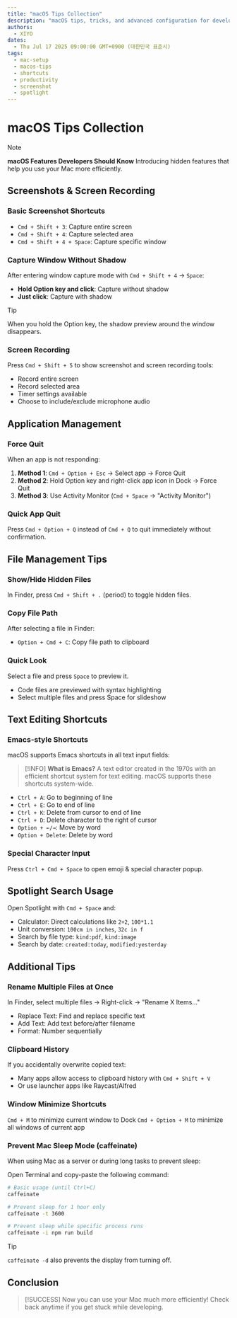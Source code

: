 ```yaml
---
title: "macOS Tips Collection"
description: "macOS tips, tricks, and advanced configuration for developers"
authors:
  - XIYO
dates:
  - Thu Jul 17 2025 09:00:00 GMT+0900 (대한민국 표준시)
tags:
  - mac-setup
  - macos-tips
  - shortcuts
  - productivity
  - screenshot
  - spotlight
---
```


# macOS Tips Collection

> [!NOTE]
> **macOS Features Developers Should Know**
> Introducing hidden features that help you use your Mac more efficiently.

## Screenshots & Screen Recording

### Basic Screenshot Shortcuts

- `Cmd + Shift + 3`: Capture entire screen
- `Cmd + Shift + 4`: Capture selected area
- `Cmd + Shift + 4 + Space`: Capture specific window

### Capture Window Without Shadow

After entering window capture mode with `Cmd + Shift + 4` → `Space`:

- **Hold Option key and click**: Capture without shadow
- **Just click**: Capture with shadow

> [!TIP]
> When you hold the Option key, the shadow preview around the window disappears.

### Screen Recording

Press `Cmd + Shift + 5` to show screenshot and screen recording tools:

- Record entire screen
- Record selected area
- Timer settings available
- Choose to include/exclude microphone audio

## Application Management

### Force Quit

When an app is not responding:

1. **Method 1**: `Cmd + Option + Esc` → Select app → Force Quit
2. **Method 2**: Hold Option key and right-click app icon in Dock → Force Quit
3. **Method 3**: Use Activity Monitor (`Cmd + Space` → "Activity Monitor")

### Quick App Quit

Press `Cmd + Option + Q` instead of `Cmd + Q` to quit immediately without confirmation.

## File Management Tips

### Show/Hide Hidden Files

In Finder, press `Cmd + Shift + .` (period) to toggle hidden files.

### Copy File Path

After selecting a file in Finder:

- `Option + Cmd + C`: Copy file path to clipboard

### Quick Look

Select a file and press `Space` to preview it.

- Code files are previewed with syntax highlighting
- Select multiple files and press Space for slideshow

## Text Editing Shortcuts

### Emacs-style Shortcuts

macOS supports Emacs shortcuts in all text input fields:

> [!INFO]
> **What is Emacs?**
> A text editor created in the 1970s with an efficient shortcut system for text editing. macOS supports these shortcuts system-wide.

- `Ctrl + A`: Go to beginning of line
- `Ctrl + E`: Go to end of line
- `Ctrl + K`: Delete from cursor to end of line
- `Ctrl + D`: Delete character to the right of cursor
- `Option + ←/→`: Move by word
- `Option + Delete`: Delete by word

### Special Character Input

Press `Ctrl + Cmd + Space` to open emoji & special character popup.

## Spotlight Search Usage

Open Spotlight with `Cmd + Space` and:

- Calculator: Direct calculations like `2+2`, `100*1.1`
- Unit conversion: `100cm in inches`, `32c in f`
- Search by file type: `kind:pdf`, `kind:image`
- Search by date: `created:today`, `modified:yesterday`

## Additional Tips

### Rename Multiple Files at Once

In Finder, select multiple files → Right-click → "Rename X Items..."

- Replace Text: Find and replace specific text
- Add Text: Add text before/after filename
- Format: Number sequentially

### Clipboard History

If you accidentally overwrite copied text:

- Many apps allow access to clipboard history with `Cmd + Shift + V`
- Or use launcher apps like Raycast/Alfred

### Window Minimize Shortcuts

`Cmd + M` to minimize current window to Dock
`Cmd + Option + M` to minimize all windows of current app

### Prevent Mac Sleep Mode (caffeinate)

When using Mac as a server or during long tasks to prevent sleep:

Open Terminal and copy-paste the following command:

```bash
# Basic usage (until Ctrl+C)
caffeinate

# Prevent sleep for 1 hour only
caffeinate -t 3600

# Prevent sleep while specific process runs
caffeinate -i npm run build
```

> [!TIP]
> `caffeinate -d` also prevents the display from turning off.

## Conclusion

> [!SUCCESS]
> Now you can use your Mac much more efficiently!
> Check back anytime if you get stuck while developing.